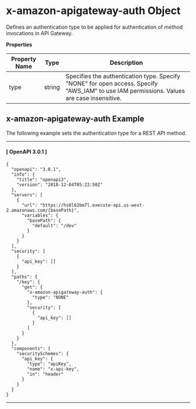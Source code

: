 # x\-amazon\-apigateway\-auth Object<a name="api-gateway-swagger-extensions-auth"></a>

Defines an authentication type to be applied for authentication of method invocations in API Gateway\.


**Properties**  

| Property Name | Type | Description | 
| --- | --- | --- | 
| type | string | Specifies the authentication type\. Specify "NONE" for open access\. Specify "AWS\_IAM" to use IAM permissions\. Values are case insensitive\. | 

## x\-amazon\-apigateway\-auth Example<a name="api-gateway-swagger-extensions-auth-example"></a>

The following example sets the authentication type for a REST API method\.

------
#### [ OpenAPI 3\.0\.1 ]

```
{
  "openapi": "3.0.1",
  "info": {
    "title": "openapi3",
    "version": "2018-12-04T05:22:50Z"
  },
  "servers": [
    {
      "url": "https://hs8l62bm7l.execute-api.us-west-2.amazonaws.com/{basePath}",
      "variables": {
        "basePath": {
          "default": "/dev"
        }
      }
    }
  ],
  "security": [
    {
      "api_key": []
    }
  ],
  "paths": {
    "/key": {
      "get": {
        "x-amazon-apigateway-auth": {
          "type": "NONE"
        },
        "security": [
          {
            "api_key": []
          }
        ]
      }
    }
  },
  "components": {
    "securitySchemes": {
      "api_key": {
        "type": "apiKey",
        "name": "x-api-key",
        "in": "header"
      }
    }
  }
}
```

------